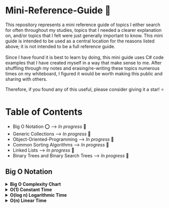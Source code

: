 # Mini-Reference-Guide :bookmark_tabs:
This repository represents a mini reference guide of topics I either search for often throughout my studies, topics that I needed a clearer explanation on, and/or topics that I felt were just generally important to know. This mini guide is intended to be used as a central location for the reasons listed above; it is not intended to be a full reference guide. <br>
<br>
Since I have found it is best to learn by doing, this mini guide uses C# code examples that I have created myself in a way that make sense to me.
After shuffling through my notes and erasing/re-writing these topics numerous times on my whiteboard, I figured it would be worth making this public and sharing with others. <br>

Therefore, if you found any of this useful, please consider giving it a star! :star:

# Table of Contents  
* Big O Notation :o:                       --> <i>In progress</i> :hammer:
* Generic Collections                  --> <i>In progress</i> :hammer:
* Object-Oriented-Programming          --> <i>In progress</i> :hammer:
* Common Sorting Algorithms            --> <i>In progress</i> :hammer:
* Linked Lists                         --> <i>In progress</i> :hammer:
* Binary Trees and Binary Search Trees --> <i>In progress</i> :hammer:

## Big O Notation
<details>
  <summary><b>Big O Complexity Chart</b></summary>
<br>
<img src=https://github.com/Kfollen93/Mini-Reference-Guide/blob/main/Images/BigOChart.png alt="Big O Complexity Chart">
</details>

<details>
  <summary><b>O(1) Constant Time</b></summary>
  O(1) is represented as "Constant Time". This means that regardless of the amount of data that is involved, whether it's 10,000 or 10, it will always require the same amount of time. <br>
  <br>
  An example of O(1) is:

  ```cs
  private int ReturnFirstElementInArray(int[] arr)
  {
    return arr[0];
  }
  ```
</details>

<details>
  <summary><b>O(log n) Logarithmic Time</b></summary>
  O(log n) is represented as "Logarithmic Time". This means that the time will increase linearly while n increases exponentially. It is most commonly seen with divide and conquer algorithms. <br>
  <br>
  An example of O(log n) is:

  ```cs
  // Binary Search in a sorted array
  private int SearchForTargetIndex(int[] arr, int target)
  {
    int leftPointer = 0;
    int rightPointer = arr.Length - 1;
    
    while (leftPointer <= rightPointer)
    {
      int mid = (leftPointer + rightPointer) / 2;
      
      if (arr[mid] == target)
      {
        return mid;
      }
      else if (target < arr[mid])
      {
        rightPointer = mid - 1;
      }
      else
      {
        leftPointer = mid + 1;
      }
    }
    return false; // Target does not exist.
  }
  ```
  It is worth noting that in the best case here, the time complexity could actually be O(1) if the mid point matches the target at the start. However, it is typical to measure time complexity based upon the worst case scenario, which in this case would be O(log n).
</details>

<details>
  <summary><b>O(n) Linear Time</b></summary>
  O(n) is represented as "Linear Time". This means that the amount of time it will take is directly proportional to the number (n) of elements. The larger the amount of data that is involved, the longer it will take to complete. <br>
  <br>
  An example of O(n) is:

  ```cs
  private void PrintEveryElementInArray(int[] arr)
  {
    for (int i = 0; i < arr.Length; i++)
    {
      Console.WriteLine(arr[i]);
    }
  }
  ```
</details>

